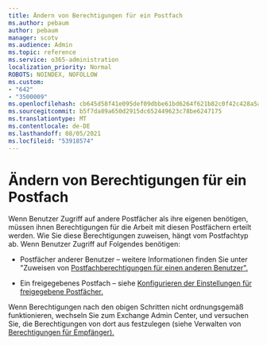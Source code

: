```yaml
---
title: Ändern von Berechtigungen für ein Postfach
ms.author: pebaum
author: pebaum
manager: scotv
ms.audience: Admin
ms.topic: reference
ms.service: o365-administration
localization_priority: Normal
ROBOTS: NOINDEX, NOFOLLOW
ms.custom:
- "642"
- "3500009"
ms.openlocfilehash: cb645d58f41e095def09dbbe61bd6264f621b82c0f42c428a5a88e702c0c950b
ms.sourcegitcommit: b5f7da89a650d2915dc652449623c78be6247175
ms.translationtype: MT
ms.contentlocale: de-DE
ms.lasthandoff: 08/05/2021
ms.locfileid: "53918574"
---
```

# <a name="changing-permissions-on-a-mailbox"></a>Ändern von Berechtigungen für ein Postfach

Wenn Benutzer Zugriff auf andere Postfächer als ihre eigenen benötigen, müssen ihnen Berechtigungen für die Arbeit mit diesen Postfächern erteilt werden. Wie Sie diese Berechtigungen zuweisen, hängt vom Postfachtyp ab. Wenn Benutzer Zugriff auf Folgendes benötigen:
  
- Postfächer anderer Benutzer – weitere Informationen finden Sie unter "Zuweisen von [Postfachberechtigungen für einen anderen Benutzer".](https://docs.microsoft.com/microsoft-365/admin/add-users/give-mailbox-permissions-to-another-user)
    
- Ein freigegebenes Postfach – siehe [Konfigurieren der Einstellungen für freigegebene Postfächer.](https://docs.microsoft.com/microsoft-365/admin/email/configure-a-shared-mailbox#add-or-remove-members)
    
Wenn Berechtigungen nach den obigen Schritten nicht ordnungsgemäß funktionieren, wechseln Sie zum Exchange Admin Center, und versuchen Sie, die Berechtigungen von dort aus festzulegen (siehe Verwalten von [Berechtigungen für Empfänger).](https://technet.microsoft.com/library/jj919240%28v=exchg.150%29.aspx)
  
